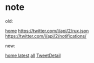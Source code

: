 # note

old:

[home](https://twitter.com/i/api/2/timeline/)
https://twitter.com/i/api/2/rux.json
https://twitter.com/i/api/2/notifications/

new:

[home latest](https://twitter.com/i/api/2/timeline/home_latest.json)
[all](https://twitter.com/i/api/2/notifications/all.json)
[TweetDetail](https://twitter.com/i/api/graphql/_HVfFr_M8WTGTQ891PzdgQ/TweetDetail)

